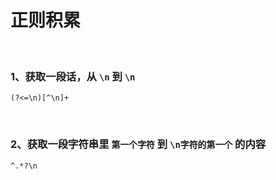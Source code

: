 
# 正则积累

<br/>


### 1、获取一段话，从 `\n` 到 `\n`

```
(?<=\n)[^\n]+
```

<br/>

### 2、获取一段字符串里 `第一个字符` 到 `\n字符的第一个` 的内容

```
^.*?\n
```